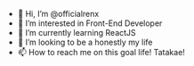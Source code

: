 - 👋 Hi, I’m @officialrenx
- 👀 I’m interested in Front-End Developer
- 🌱 I’m currently learning ReactJS
- 💞️ I’m looking to be a honestly my life
- 📫 How to reach me on this goal life! Tatakae!

<!---
officialrenx/officialrenx is a ✨ special ✨ repository because its `README.md` (this file) appears on your GitHub profile.
You can click the Preview link to take a look at your changes.
--->
